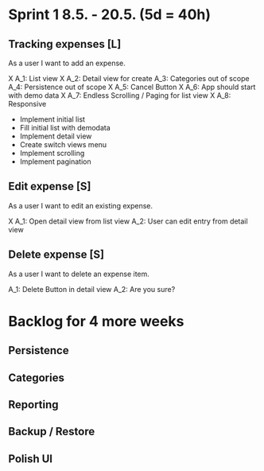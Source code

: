# Sprint 1 8.5. - 20.5. (5d = 40h)

## Tracking expenses [L]

As a user I want to add an expense.

X A_1: List view
X A_2: Detail view for create
A_3: Categories out of scope
A_4: Persistence out of scope
X A_5: Cancel Button
X A_6: App should start with demo data
X A_7: Endless Scrolling / Paging for list view
X A_8: Responsive

* Implement initial list
* Fill initial list with demodata
* Implement detail view
* Create switch views menu
* Implement scrolling
* Implement pagination

## Edit expense [S]

As a user I want to edit an existing expense.

X A_1: Open detail view from list view
A_2: User can edit entry from detail view

## Delete expense [S]

As a user I want to delete an expense item.

A_1: Delete Button in detail view
A_2: Are you sure?

# Backlog for 4 more weeks

## Persistence

## Categories

## Reporting

## Backup / Restore

## Polish UI
